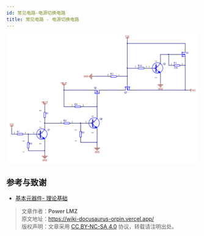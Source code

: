 ```yaml
---
id: 常见电路-电源切换电路
title: 常见电路 - 电源切换电路
---
```


![](https://github.com/powerLMZ/picture/blob/master/1.png)


## 参考与致谢

- [基本元器件- 理论基础](https://wiki-power.com)

> 文章作者：**Power LMZ**  
> 原文地址：https://wiki-docusaurus-orpin.vercel.app/  
> 版权声明：文章采用 [CC BY-NC-SA 4.0](https://creativecommons.org/licenses/by/4.0/deed.zh) 协议，转载请注明出处。
